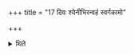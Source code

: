 +++
title = "17 दिवः श्येनीभिरन्वहं स्वर्गकामो"

+++

<details><summary>थिते</summary>

दिवः श्येनीभिरन्वहं स्वर्गकामो यजेत । अपाद्याभिश्च १७
</details>
